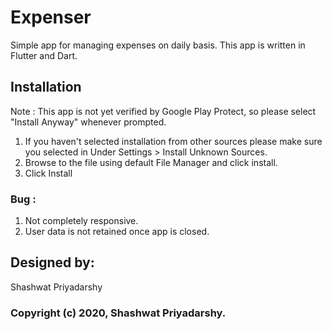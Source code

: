 # Expenser 

Simple app for managing expenses on daily basis.
This app is written in Flutter and Dart.

## Installation

Note : This app is not yet verified by Google Play Protect, so please select "Install Anyway" whenever prompted.

1. If you haven't selected installation from other sources please make sure you selected in Under Settings > Install Unknown Sources.
2. Browse to the file using default File Manager and click install.
3. Click Install

### Bug : 

1. Not completely responsive.
2. User data is not retained once app is closed.


## Designed by:
Shashwat Priyadarshy

### Copyright (c) 2020, Shashwat Priyadarshy.
